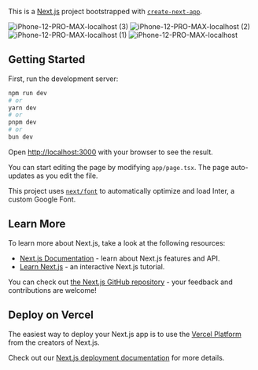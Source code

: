 This is a [Next.js](https://nextjs.org) project bootstrapped with [`create-next-app`](https://nextjs.org/docs/app/api-reference/create-next-app).

![iPhone-12-PRO-MAX-localhost (3)](https://github.com/ajarek/next-15-ep-45-test/assets/61388692/e207bd5a-85a9-4bb9-bf37-eb8db170b7f4)
![iPhone-12-PRO-MAX-localhost (2)](https://github.com/ajarek/next-15-ep-45-test/assets/61388692/234cdcc5-6d03-4048-a73f-d12749a5e262)
![iPhone-12-PRO-MAX-localhost (1)](https://github.com/ajarek/next-15-ep-45-test/assets/61388692/ec80502c-d6bf-42bd-ae66-4cfd8f2944b5)
![iPhone-12-PRO-MAX-localhost](https://github.com/ajarek/next-15-ep-45-test/assets/61388692/fbc442bf-3448-45d0-99a6-afa9068ac94c)

## Getting Started

First, run the development server:

```bash
npm run dev
# or
yarn dev
# or
pnpm dev
# or
bun dev
```

Open [http://localhost:3000](http://localhost:3000) with your browser to see the result.

You can start editing the page by modifying `app/page.tsx`. The page auto-updates as you edit the file.

This project uses [`next/font`](https://nextjs.org/docs/app/building-your-application/optimizing/fonts) to automatically optimize and load Inter, a custom Google Font.

## Learn More

To learn more about Next.js, take a look at the following resources:

- [Next.js Documentation](https://nextjs.org/docs) - learn about Next.js features and API.
- [Learn Next.js](https://nextjs.org/learn) - an interactive Next.js tutorial.

You can check out [the Next.js GitHub repository](https://github.com/vercel/next.js) - your feedback and contributions are welcome!

## Deploy on Vercel

The easiest way to deploy your Next.js app is to use the [Vercel Platform](https://vercel.com/new?utm_medium=default-template&filter=next.js&utm_source=create-next-app&utm_campaign=create-next-app-readme) from the creators of Next.js.

Check out our [Next.js deployment documentation](https://nextjs.org/docs/app/building-your-application/deploying) for more details.
